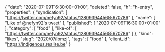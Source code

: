 {
  "date": "2020-07-09T16:30:00+01:00",
  "deleted": false,
  "h": "h-entry",
  "properties": {
    "syndication": [
      "https://twitter.com/nefyn92/status/1280939445655670786"
    ],
    "name": [
      "Like of @nefyn92's tweet"
    ],
    "published": [
      "2020-07-09T16:30:00+01:00"
    ],
    "category": [
      "food"
    ],
    "like-of": [
      "https://twitter.com/nefyn92/status/1280939445655670786"
    ]
  },
  "kind": "likes",
  "slug": "2020/07/lbmzj",
  "tags": [
    "food"
  ],
  "client_id": "https://indigenous.realize.be"
}
